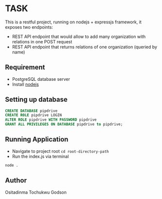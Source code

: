 # TASK

This is a restful project, running on nodejs + expressjs framework, it exposes two endpoints:
* REST API endpoint that would allow to add many organization with relations in one 
POST request
* REST API endpoint that returns relations of one organization (queried by name)

## Requirement
* PostgreSQL database server
* Install [nodejs](https://nodejs.org/en/)

## Setting up database
```sql
CREATE DATABASE pipdrive
CREATE ROLE pipdrive LOGIN
ALTER ROLE pipdrive WITH PASSWORD pipdrive
GRANT ALL PRIVILEGES ON DATABASE pipdrive to pipdrive;
```

## Running Application

* Navigate to project root `cd root-directory-path`
* Run the index.js via terminal
```bash
node .
```
## Author
Ositadinma Tochukwu Godson